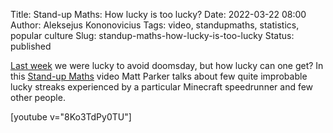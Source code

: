 Title: Stand-up Maths: How lucky is too lucky?
Date: 2022-03-22 08:00
Author: Aleksejus Kononovicius
Tags: video, standupmaths, statistics, popular culture
Slug: standup-maths-how-lucky-is-too-lucky
Status: published

[Last week]({filename}/articles/2022/end-of-the-world-2026.md) we were lucky
to avoid doomsday, but how lucky can one get? In this [Stand-up
Maths](https://www.youtube.com/@standupmaths) video Matt
Parker talks about few quite improbable lucky streaks experienced by a
particular Minecraft speedrunner and few other people.

[youtube v="8Ko3TdPy0TU"]
